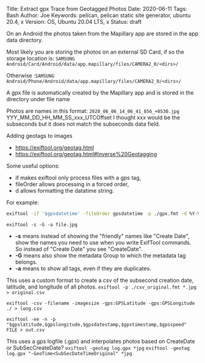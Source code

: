Title: Extract gpx Trace from Geotagged Photos
Date: 2020-06-11
Tags: Bash
Author: Joe
Keywords: pelican, pelican static site generator, ubuntu 20.4, x
Version: OS, Ubuntu 20.04 LTS, x
Status: draft

On an Android the photos taken from the Mapillary app are stored in the app data directory. 

Most likely you are storing the photos on an external SD Card, if so the storage location is: `SAMSUNG Android/Card/Android/data/app.mapillary/files/CAMERA2_0/<dirs>/`

Otherwise :`SAMSUNG Android/Phone/Android/data/app.mapillary/files/CAMERA2_0/<dirs>/`

A gpx file is automatically created by the Mapillary app and is stored in the directory under file name 

Photos are names in this format:
`2020_06_06_14_06_41_856_+0530.jpg`
YYY\_MM\_DD\_HH\_MM\_SS\_xxx\_UTCOffset
I thought xxx would be the subseconds but it does not match the subseconds data field.


Adding geotags to images 

- https://exiftool.org/geotag.html
- https://exiftool.org/geotag.html#Inverse%20Geotagging

Some useful options:

- if makes exiftool only process files with a gps tag,
- fileOrder allows processing in a forced order,
- d allows formatting the datatime string.

For example:
```bash
exiftool -if '$gpsdatetime' -fileOrder gpsdatetime -p ./gpx.fmt -d %Y-%m-%dT%H:%M:%SZ *JPG > output.gpx
```

`exiftool -s -G -a file.jpg`

- **-s** means instead of showing the "friendly" names  like "Create Date", show the names you need to use when you write  ExifTool commands. So instead of "Create Date" you see "CreateDate". 
- **-G** means also show the metadata Group to which the metadata tag belongs.
- **-a** means to show all tags, even if they are duplicates. 

This uses a custom format to create a csv of the subsecond creation date, latitude, and longitude of all photos.
`exiftool -p ./csv_original.fmt *.jpg > original.csv`

`exiftool -csv -filename -imagesize -gps:GPSLatitude -gps:GPSLongitude ./ > long.csv`

`exiftool -ee -n -p "$gpslatitude,$gpslongitude,$gpsdatestamp,$gpstimestamp,$gpsspeed" FILE > out.csv`

This uses a gps logfile (.gpx) and interpolates photos based on CreateDate or SubSecCreateDate?
`exiftool -geotag log.gpx *jpg` 
`exiftool -geotag log.gpx "-GeoTime<SubSecDateTimeOriginal" *jpg`